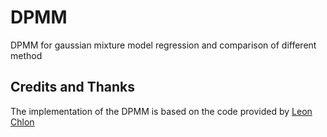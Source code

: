# DPMM
DPMM for gaussian mixture model regression and comparison of different method

## Credits and Thanks
The implementation of the DPMM is based on the code provided by [Leon Chlon](https://towardsdatascience.com/tl-dr-dirichlet-process-gaussian-mixture-models-made-easy-12b4d492e5f9)
